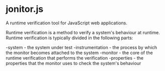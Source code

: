 # jonitor.js
A runtime verification tool for JavaScript web applications.

Runtime verification is a method to verify a system's behaviour at runtime. Runtime verification is typically divided in the following parts:

-system - the system under test
-instrumentation - the process by which the monitor becomes attached to the system
-monitor - the core of the runtime verification that performs the verification
-properties - the properties that the monitor uses to check the system's behaviour

